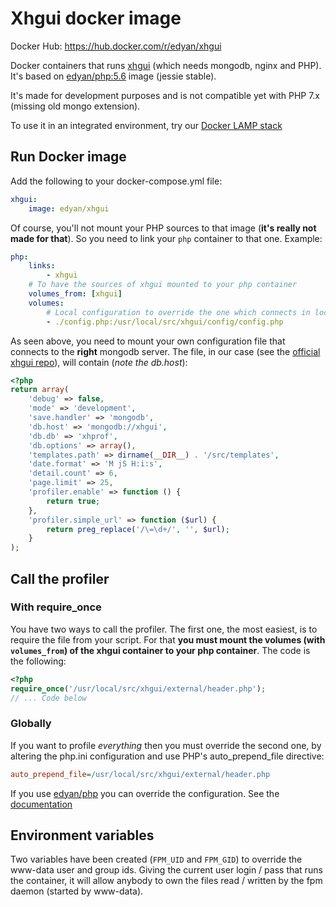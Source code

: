 # Xhgui docker image
Docker Hub: https://hub.docker.com/r/edyan/xhgui

Docker containers that runs [xhgui](https://github.com/perftools/xhgui) (which needs mongodb, nginx and PHP). It's based on [edyan/php:5.6](https://github.com/inetprocess/docker-php/tree/master/5.6) image (jessie stable).

It's made for development purposes and is not compatible yet with PHP 7.x (missing old mongo extension). 

To use it in an integrated environment, try our [Docker LAMP stack](https://github.com/inetprocess/marina)


## Run Docker image
Add the following to your docker-compose.yml file:
```yaml
xhgui:
    image: edyan/xhgui
```

Of course, you'll not mount your PHP sources to that image (**it's really not made for that**). So you need to link your `php` container to that one. Example:

```yaml
php:
    links:
        - xhgui
    # To have the sources of xhgui mounted to your php container
    volumes_from: [xhgui]
    volumes:
        # Local configuration to override the one which connects in local
        - ./config.php:/usr/local/src/xhgui/config/config.php

```

As seen above, you need to mount your own configuration file that connects to the **right** mongodb server. The file, in our case (see the [official xhgui repo](https://github.com/perftools/xhgui)), will contain (*note the db.host*):
```php
<?php
return array(
    'debug' => false,
    'mode' => 'development',
    'save.handler' => 'mongodb',
    'db.host' => 'mongodb://xhgui',
    'db.db' => 'xhprof',
    'db.options' => array(),
    'templates.path' => dirname(__DIR__) . '/src/templates',
    'date.format' => 'M jS H:i:s',
    'detail.count' => 6,
    'page.limit' => 25,
    'profiler.enable' => function () {
        return true;
    },
    'profiler.simple_url' => function ($url) {
        return preg_replace('/\=\d+/', '', $url);
    }
);
```

## Call the profiler
### With require_once
You have two ways to call the profiler. The first one, the most easiest, is to require the file from your script.
For that **you must mount the volumes (with `volumes_from`) of the xhgui container to your php container**. The code is the following:
```php
<?php
require_once('/usr/local/src/xhgui/external/header.php');
// ... Code below
```

### Globally
If you want to profile *everything* then you must override the second one, by altering the php.ini configuration and use PHP's auto_prepend_file directive:
```ini
auto_prepend_file=/usr/local/src/xhgui/external/header.php
```

If you use [edyan/php](https://github.com/inetprocess/docker-php) you can override the configuration.
See the [documentation](https://github.com/inetprocess/docker-php#custom-phpini-directives)


## Environment variables
Two variables have been created (`FPM_UID` and `FPM_GID`) to override the www-data user and group ids. Giving the current user login / pass that runs the container, it will allow anybody to own the files read / written by the fpm daemon (started by www-data).
